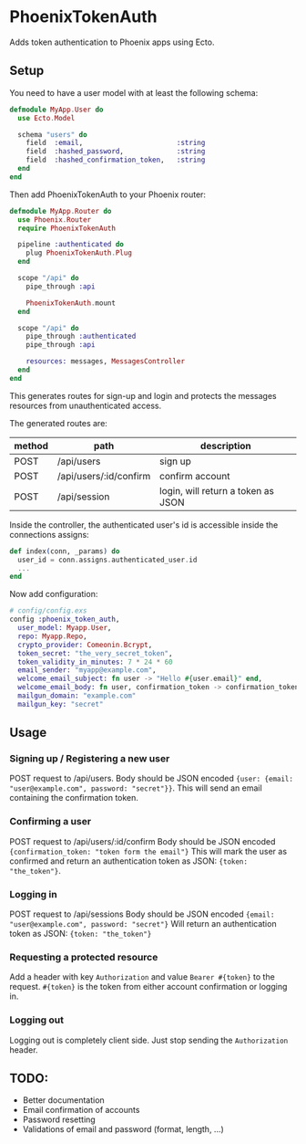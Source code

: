PhoenixTokenAuth
================

Adds token authentication to Phoenix apps using Ecto.

## Setup
You need to have a user model with at least the following schema:

```elixir
defmodule MyApp.User do
  use Ecto.Model

  schema "users" do
    field  :email,                       :string
    field  :hashed_password,             :string
    field  :hashed_confirmation_token,   :string
  end
end
```

Then add PhoenixTokenAuth to your Phoenix router:

```elixir
defmodule MyApp.Router do
  use Phoenix.Router
  require PhoenixTokenAuth

  pipeline :authenticated do
    plug PhoenixTokenAuth.Plug
  end

  scope "/api" do
    pipe_through :api

    PhoenixTokenAuth.mount
  end

  scope "/api" do
    pipe_through :authenticated
    pipe_through :api

    resources: messages, MessagesController
  end
end
```
This generates routes for sign-up and login and protects the messages resources from unauthenticated access.

The generated routes are:

method | path | description
-------|------|------------
POST | /api/users | sign up
POST | /api/users/:id/confirm | confirm account
POST | /api/session | login, will return a token as JSON

Inside the controller, the authenticated user's id is accessible inside the connections assigns:

```elixir
def index(conn, _params) do
  user_id = conn.assigns.authenticated_user.id
  ...
end
```

Now add configuration:
```elixir
# config/config.exs
config :phoenix_token_auth,
  user_model: Myapp.User,                                                    # ecto model used for authentication
  repo: Myapp.Repo,                                                          # ecto repo
  crypto_provider: Comeonin.Bcrypt,                                          # crypto provider for hashing passwords/tokens. see http://hexdocs.pm/comeonin/
  token_secret: "the_very_secret_token",                                     # secret string used to sign the authentication token
  token_validity_in_minutes: 7 * 24 * 60                                     # minutes from login until a token expires
  email_sender: "myapp@example.com",                                         # sender address of emails sent by the app
  welcome_email_subject: fn user -> "Hello #{user.email}" end,               # function returning the subject of a welcome email
  welcome_email_body: fn user, confirmation_token -> confirmation_token end, # function returning the body of a welcome email
  mailgun_domain: "example.com"                                              # domain of your mailgun account
  mailgun_key: "secret"                                                      # secret key of your mailgun account
```


## Usage

### Signing up / Registering a new user
POST request to /api/users.
Body should be JSON encoded `{user: {email: "user@example.com", password: "secret"}}`.
This will send an email containing the confirmation token.

### Confirming a user
POST request to /api/users/:id/confirm
Body should be JSON encoded `{confirmation_token: "token form the email"}`
This will mark the user as confirmed and return an authentication token as JSON: `{token: "the_token"}`.

### Logging in
POST request to /api/sessions
Body should be JSON encoded `{email: "user@example.com", password: "secret"}`
Will return an authentication token as JSON: `{token: "the_token"}`

### Requesting a protected resource
Add a header with key `Authorization` and value `Bearer #{token}` to the request.
`#{token}` is the token from either account confirmation or logging in.

### Logging out
Logging out is completely client side. Just stop sending the `Authorization` header.





## TODO:
* Better documentation
* Email confirmation of accounts
* Password resetting
* Validations of email and password (format, length, ...)
